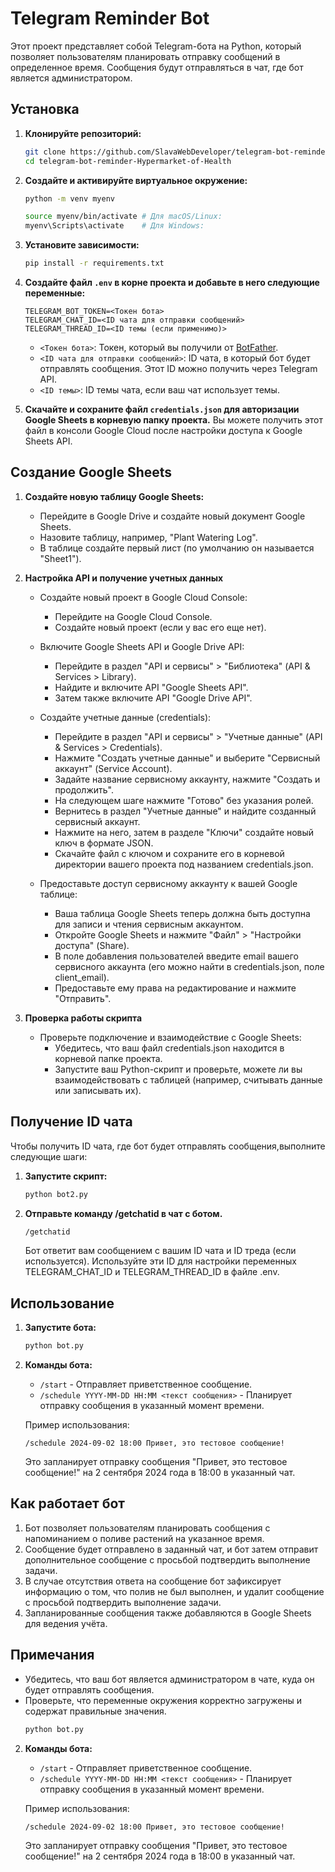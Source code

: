 # Telegram Reminder Bot

Этот проект представляет собой Telegram-бота на Python, который позволяет пользователям планировать отправку сообщений в определенное время. Сообщения будут отправляться в чат, где бот является администратором.

## Установка

1. **Клонируйте репозиторий:**

    ```bash
    git clone https://github.com/SlavaWebDeveloper/telegram-bot-reminder-Hypermarket-of-Health.git
    cd telegram-bot-reminder-Hypermarket-of-Health
    ```

2. **Создайте и активируйте виртуальное окружение:**

    ```bash
    python -m venv myenv
    ```

    ```bash
    source myenv/bin/activate # Для macOS/Linux:
    myenv\Scripts\activate    # Для Windows:
    ```

3. **Установите зависимости:**

    ```bash
    pip install -r requirements.txt
    ```

4. **Создайте файл `.env` в корне проекта и добавьте в него следующие переменные:**

    ```plaintext
    TELEGRAM_BOT_TOKEN=<Токен бота>
    TELEGRAM_CHAT_ID=<ID чата для отправки сообщений>
    TELEGRAM_THREAD_ID=<ID темы (если применимо)>
    ```

    - `<Токен бота>`: Токен, который вы получили от [BotFather](https://t.me/botfather).
    - `<ID чата для отправки сообщений>`: ID чата, в который бот будет отправлять сообщения. Этот ID можно получить через Telegram API.
    - `<ID темы>`: ID темы чата, если ваш чат использует темы.

5. **Скачайте и сохраните файл `credentials.json` для авторизации Google Sheets в корневую папку проекта.** Вы можете получить этот файл в консоли Google Cloud после настройки доступа к Google Sheets API.

## Создание Google Sheets

1. **Создайте новую таблицу Google Sheets:**

    - Перейдите в Google Drive и создайте новый документ Google Sheets.
    - Назовите таблицу, например, "Plant Watering Log".
    - В таблице создайте первый лист (по умолчанию он называется "Sheet1").

2. **Настройка API и получение учетных данных**

    - Создайте новый проект в Google Cloud Console:

        - Перейдите на Google Cloud Console.
        - Создайте новый проект (если у вас его еще нет).

    - Включите Google Sheets API и Google Drive API:

        - Перейдите в раздел "API и сервисы" > "Библиотека" (API & Services > Library).
        - Найдите и включите API "Google Sheets API".
        - Затем также включите API "Google Drive API".

    - Создайте учетные данные (credentials):

        - Перейдите в раздел "API и сервисы" > "Учетные данные" (API & Services > Credentials).
        - Нажмите "Создать учетные данные" и выберите "Сервисный аккаунт" (Service Account).
        - Задайте название сервисному аккаунту, нажмите "Создать и продолжить".
        - На следующем шаге нажмите "Готово" без указания ролей.
        - Вернитесь в раздел "Учетные данные" и найдите созданный сервисный аккаунт.
        - Нажмите на него, затем в разделе "Ключи" создайте новый ключ в формате JSON.
        - Скачайте файл с ключом и сохраните его в корневой директории вашего проекта под названием credentials.json.

    - Предоставьте доступ сервисному аккаунту к вашей Google таблице:
        - Ваша таблица Google Sheets теперь должна быть доступна для записи и чтения сервисным аккаунтом.
        - Откройте Google Sheets и нажмите "Файл" > "Настройки доступа" (Share).
        - В поле добавления пользователей введите email вашего сервисного аккаунта (его можно найти в credentials.json, поле client_email).
        - Предоставьте ему права на редактирование и нажмите "Отправить".

3. **Проверка работы скрипта**
    - Проверьте подключение и взаимодействие с Google Sheets:
        - Убедитесь, что ваш файл credentials.json находится в корневой папке проекта.
        - Запустите ваш Python-скрипт и проверьте, можете ли вы взаимодействовать с таблицей (например, считывать данные или записывать их).

## Получение ID чата

Чтобы получить ID чата, где бот будет отправлять сообщения,выполните следующие шаги:

1. **Запустите скрипт:**

    ```bash
    python bot2.py
    ```

2. **Отправьте команду /getchatid в чат с ботом.**

    ```bash
    /getchatid
    ```

    Бот ответит вам сообщением с вашим ID чата и ID треда (если используется). Используйте эти ID для настройки переменных TELEGRAM_CHAT_ID и TELEGRAM_THREAD_ID в файле .env.

## Использование

1. **Запустите бота:**

    ```bash
    python bot.py
    ```

2. **Команды бота:**

    - `/start` - Отправляет приветственное сообщение.
    - `/schedule YYYY-MM-DD HH:MM <текст сообщения>` - Планирует отправку сообщения в указанный момент времени.

    Пример использования:

    ```plaintext
    /schedule 2024-09-02 18:00 Привет, это тестовое сообщение!
    ```

    Это запланирует отправку сообщения "Привет, это тестовое сообщение!" на 2 сентября 2024 года в 18:00 в указанный чат.

## Как работает бот

1. Бот позволяет пользователям планировать сообщения с напоминанием о поливе растений на указанное время.
2. Сообщение будет отправлено в заданный чат, и бот затем отправит дополнительное сообщение с просьбой подтвердить выполнение задачи.
3. В случае отсутствия ответа на сообщение бот зафиксирует информацию о том, что полив не был выполнен, и удалит сообщение с просьбой подтвердить выполнение задачи.
4. Запланированные сообщения также добавляются в Google Sheets для ведения учёта.

## Примечания

-   Убедитесь, что ваш бот является администратором в чате, куда он будет отправлять сообщения.
-   Проверьте, что переменные окружения корректно загружены и содержат правильные значения.
    ```bash
    python bot.py
    ```

2. **Команды бота:**

    - `/start` - Отправляет приветственное сообщение.
    - `/schedule YYYY-MM-DD HH:MM <текст сообщения>` - Планирует отправку сообщения в указанный момент времени.

    Пример использования:

    ```plaintext
    /schedule 2024-09-02 18:00 Привет, это тестовое сообщение!
    ```

    Это запланирует отправку сообщения "Привет, это тестовое сообщение!" на 2 сентября 2024 года в 18:00 в указанный чат.
